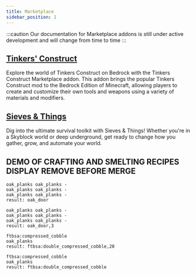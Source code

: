 ```yaml
---
title: Marketplace
sidebar_position: 1
---
```


:::caution
Our documentation for Marketplace addons is still under active development and will change from time to time
:::

## [Tinkers' Construct](./Addons/tinkers)

Explore the world of Tinkers Construct on Bedrock with the Tinkers Construct Marketplace addon. This addon brings the popular Tinkers Construct mod to the Bedrock Edition of Minecraft, allowing players to create and customize their own tools and weapons using a variety of materials and modifiers.

## [Sieves & Things](./Addons/sieves-and-things)

Dig into the ultimate survival toolkit with Sieves & Things! Whether you're in a Skyblock world or deep underground, get ready to change how you gather, grow, and automate your world.

## DEMO OF CRAFTING AND SMELTING RECIPES DISPLAY REMOVE BEFORE MERGE

```crafting table
oak_planks oak_planks -
oak_planks oak_planks -
oak_planks oak_planks -
result: oak_door
```

```crafting table
oak_planks oak_planks -
oak_planks oak_planks -
oak_planks oak_planks -
result: oak_door,3
```

```crafting smelting
ftbsa:compressed_cobble
oak_planks
result: ftbsa:double_compressed_cobble,20
```

```crafting smelting
ftbsa:compressed_cobble
oak_planks
result: ftbsa:double_compressed_cobble
```
